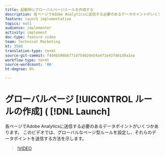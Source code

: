 ```yaml
---
title: 起動時にグローバルページルールを作成する
description: 各ページでAdobe Analyticsに送信する必要のあるデータポイントがいくつかあります。 このビデオでは、グローバルなページ型ルールを設定して、これらのデータポイントを送信する方法を示します。
feature: launch implementation
topics: null
audience: implementer
activity: implement
doc-type: feature video
team: Technical Marketing
kt: 3588
translation-type: tm+mt
source-git-commit: f4d4b506b6771d75402de54a471e437d81d9a1ea
workflow-type: tm+mt
source-wordcount: '86'
ht-degree: 0%

---
```



# グローバルページ [!UICONTROL ルールの作成] ( [!DNL Launch]

各ページでAdobe Analyticsに送信する必要のあるデータポイントがいくつかあります。 このビデオでは、グローバルなページ型ルールを設定し、それらのデータポイントを送信する方法を示します。

>[!VIDEO](https://video.tv.adobe.com/v/28769/?quality=12)
